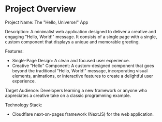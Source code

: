 # Project Overview

Project Name: The "Hello, Universe!" App

Description: A minimalist web application designed to deliver a creative and engaging "Hello, World!" message. It consists of a single page with a single, custom component that displays a unique and memorable greeting.

Features:

*   Single-Page Design: A clean and focused user experience.
*   Creative "Hello" Component: A custom-designed component that goes beyond the traditional "Hello, World!" message, incorporating visual elements, animations, or interactive features to create a delightful user experience.

Target Audience: Developers learning a new framework or anyone who appreciates a creative take on a classic programming example.

Technology Stack:

*   Cloudflare next-on-pages framework (NextJS) for the web application.